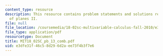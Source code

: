```yaml
---
content_type: resource
description: This resource contains problem statements and solutions related to equations
  of planes II.
file: null
file_location: /coursemedia/18-02sc-multivariable-calculus-fall-2010/e3dfe31f46c58d296d2aee73f4b3f7e6_MIT18_02SC_pb_13_comb.pdf
file_type: application/pdf
resourcetype: Document
title: MIT18_02SC_pb_13_comb.pdf
uid: e3dfe31f-46c5-8d29-6d2a-ee73f4b3f7e6
---
```

